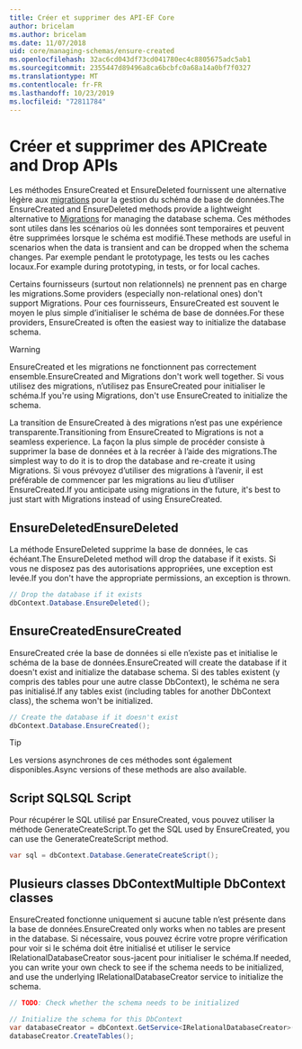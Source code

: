 ```yaml
---
title: Créer et supprimer des API-EF Core
author: bricelam
ms.author: bricelam
ms.date: 11/07/2018
uid: core/managing-schemas/ensure-created
ms.openlocfilehash: 32ac6cd043df73cd041780ec4c8805675adc5ab1
ms.sourcegitcommit: 2355447d89496a8ca6bcbfc0a68a14a0bf7f0327
ms.translationtype: MT
ms.contentlocale: fr-FR
ms.lasthandoff: 10/23/2019
ms.locfileid: "72811784"
---
```

# <a name="create-and-drop-apis"></a><span data-ttu-id="be54c-102">Créer et supprimer des API</span><span class="sxs-lookup"><span data-stu-id="be54c-102">Create and Drop APIs</span></span>

<span data-ttu-id="be54c-103">Les méthodes EnsureCreated et EnsureDeleted fournissent une alternative légère aux [migrations](migrations/index.md) pour la gestion du schéma de base de données.</span><span class="sxs-lookup"><span data-stu-id="be54c-103">The EnsureCreated and EnsureDeleted methods provide a lightweight alternative to [Migrations](migrations/index.md) for managing the database schema.</span></span> <span data-ttu-id="be54c-104">Ces méthodes sont utiles dans les scénarios où les données sont temporaires et peuvent être supprimées lorsque le schéma est modifié.</span><span class="sxs-lookup"><span data-stu-id="be54c-104">These methods are useful in scenarios when the data is transient and can be dropped when the schema changes.</span></span> <span data-ttu-id="be54c-105">Par exemple pendant le prototypage, les tests ou les caches locaux.</span><span class="sxs-lookup"><span data-stu-id="be54c-105">For example during prototyping, in tests, or for local caches.</span></span>

<span data-ttu-id="be54c-106">Certains fournisseurs (surtout non relationnels) ne prennent pas en charge les migrations.</span><span class="sxs-lookup"><span data-stu-id="be54c-106">Some providers (especially non-relational ones) don't support Migrations.</span></span> <span data-ttu-id="be54c-107">Pour ces fournisseurs, EnsureCreated est souvent le moyen le plus simple d’initialiser le schéma de base de données.</span><span class="sxs-lookup"><span data-stu-id="be54c-107">For these providers, EnsureCreated is often the easiest way to initialize the database schema.</span></span>

> [!WARNING]
> <span data-ttu-id="be54c-108">EnsureCreated et les migrations ne fonctionnent pas correctement ensemble.</span><span class="sxs-lookup"><span data-stu-id="be54c-108">EnsureCreated and Migrations don't work well together.</span></span> <span data-ttu-id="be54c-109">Si vous utilisez des migrations, n’utilisez pas EnsureCreated pour initialiser le schéma.</span><span class="sxs-lookup"><span data-stu-id="be54c-109">If you're using Migrations, don't use EnsureCreated to initialize the schema.</span></span>

<span data-ttu-id="be54c-110">La transition de EnsureCreated à des migrations n’est pas une expérience transparente.</span><span class="sxs-lookup"><span data-stu-id="be54c-110">Transitioning from EnsureCreated to Migrations is not a seamless experience.</span></span> <span data-ttu-id="be54c-111">La façon la plus simple de procéder consiste à supprimer la base de données et à la recréer à l’aide des migrations.</span><span class="sxs-lookup"><span data-stu-id="be54c-111">The simplest way to do it is to drop the database and re-create it using Migrations.</span></span> <span data-ttu-id="be54c-112">Si vous prévoyez d’utiliser des migrations à l’avenir, il est préférable de commencer par les migrations au lieu d’utiliser EnsureCreated.</span><span class="sxs-lookup"><span data-stu-id="be54c-112">If you anticipate using migrations in the future, it's best to just start with Migrations instead of using EnsureCreated.</span></span>

## <a name="ensuredeleted"></a><span data-ttu-id="be54c-113">EnsureDeleted</span><span class="sxs-lookup"><span data-stu-id="be54c-113">EnsureDeleted</span></span>

<span data-ttu-id="be54c-114">La méthode EnsureDeleted supprime la base de données, le cas échéant.</span><span class="sxs-lookup"><span data-stu-id="be54c-114">The EnsureDeleted method will drop the database if it exists.</span></span> <span data-ttu-id="be54c-115">Si vous ne disposez pas des autorisations appropriées, une exception est levée.</span><span class="sxs-lookup"><span data-stu-id="be54c-115">If you don't have the appropriate permissions, an exception is thrown.</span></span>

``` csharp
// Drop the database if it exists
dbContext.Database.EnsureDeleted();
```

## <a name="ensurecreated"></a><span data-ttu-id="be54c-116">EnsureCreated</span><span class="sxs-lookup"><span data-stu-id="be54c-116">EnsureCreated</span></span>

<span data-ttu-id="be54c-117">EnsureCreated crée la base de données si elle n’existe pas et initialise le schéma de la base de données.</span><span class="sxs-lookup"><span data-stu-id="be54c-117">EnsureCreated will create the database if it doesn't exist and initialize the database schema.</span></span> <span data-ttu-id="be54c-118">Si des tables existent (y compris des tables pour une autre classe DbContext), le schéma ne sera pas initialisé.</span><span class="sxs-lookup"><span data-stu-id="be54c-118">If any tables exist (including tables for another DbContext class), the schema won't be initialized.</span></span>

``` csharp
// Create the database if it doesn't exist
dbContext.Database.EnsureCreated();
```

> [!TIP]
> <span data-ttu-id="be54c-119">Les versions asynchrones de ces méthodes sont également disponibles.</span><span class="sxs-lookup"><span data-stu-id="be54c-119">Async versions of these methods are also available.</span></span>

## <a name="sql-script"></a><span data-ttu-id="be54c-120">Script SQL</span><span class="sxs-lookup"><span data-stu-id="be54c-120">SQL Script</span></span>

<span data-ttu-id="be54c-121">Pour récupérer le SQL utilisé par EnsureCreated, vous pouvez utiliser la méthode GenerateCreateScript.</span><span class="sxs-lookup"><span data-stu-id="be54c-121">To get the SQL used by EnsureCreated, you can use the GenerateCreateScript method.</span></span>

``` csharp
var sql = dbContext.Database.GenerateCreateScript();
```

## <a name="multiple-dbcontext-classes"></a><span data-ttu-id="be54c-122">Plusieurs classes DbContext</span><span class="sxs-lookup"><span data-stu-id="be54c-122">Multiple DbContext classes</span></span>

<span data-ttu-id="be54c-123">EnsureCreated fonctionne uniquement si aucune table n’est présente dans la base de données.</span><span class="sxs-lookup"><span data-stu-id="be54c-123">EnsureCreated only works when no tables are present in the database.</span></span> <span data-ttu-id="be54c-124">Si nécessaire, vous pouvez écrire votre propre vérification pour voir si le schéma doit être initialisé et utiliser le service IRelationalDatabaseCreator sous-jacent pour initialiser le schéma.</span><span class="sxs-lookup"><span data-stu-id="be54c-124">If needed, you can write your own check to see if the schema needs to be initialized, and use the underlying IRelationalDatabaseCreator service to initialize the schema.</span></span>

``` csharp
// TODO: Check whether the schema needs to be initialized

// Initialize the schema for this DbContext
var databaseCreator = dbContext.GetService<IRelationalDatabaseCreator>();
databaseCreator.CreateTables();
```
